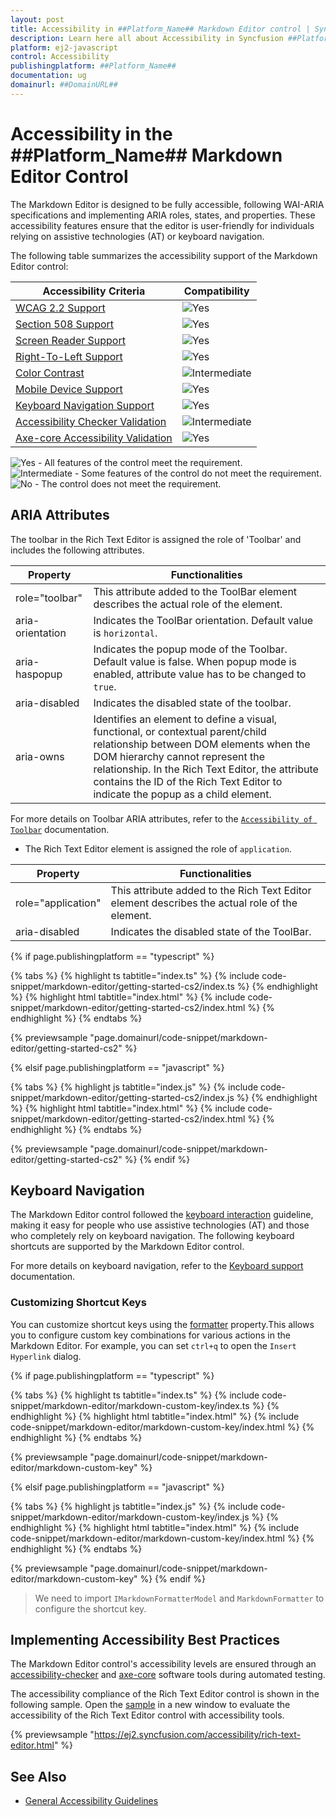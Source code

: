 ```yaml
---
layout: post
title: Accessibility in ##Platform_Name## Markdown Editor control | Syncfusion
description: Learn here all about Accessibility in Syncfusion ##Platform_Name## Markdown Editor control of Syncfusion Essential JS 2 and more.
platform: ej2-javascript
control: Accessibility
publishingplatform: ##Platform_Name##
documentation: ug
domainurl: ##DomainURL##
---
```


# Accessibility in the ##Platform_Name## Markdown Editor Control

The Markdown Editor is designed to be fully accessible, following WAI-ARIA specifications and implementing ARIA roles, states, and properties. These accessibility features ensure that the editor is user-friendly for individuals relying on assistive technologies (AT) or keyboard navigation. 

The following table summarizes the accessibility support of the Markdown Editor control: 

| Accessibility Criteria | Compatibility |
| -- | -- |
| [WCAG 2.2 Support](../common/accessibility#accessibility-standards) | <img src="https://cdn.syncfusion.com/content/images/documentation/full.png" alt="Yes"> |
| [Section 508 Support](../common/accessibility#accessibility-standards) | <img src="https://cdn.syncfusion.com/content/images/documentation/full.png" alt="Yes"> |
| [Screen Reader Support](../common/accessibility#screen-reader-support) | <img src="https://cdn.syncfusion.com/content/images/documentation/full.png" alt="Yes"> |
| [Right-To-Left Support](../common/accessibility#right-to-left-support) | <img src="https://cdn.syncfusion.com/content/images/documentation/full.png" alt="Yes"> |
| [Color Contrast](../common/accessibility#color-contrast) | <img src="https://cdn.syncfusion.com/content/images/documentation/partial.png" alt="Intermediate"> |
| [Mobile Device Support](../common/accessibility#mobile-device-support) | <img src="https://cdn.syncfusion.com/content/images/documentation/full.png" alt="Yes"> |
| [Keyboard Navigation Support](../common/accessibility#keyboard-navigation-support) | <img src="https://cdn.syncfusion.com/content/images/documentation/full.png" alt="Yes"> |
| [Accessibility Checker Validation](../common/accessibility#ensuring-accessibility) | <img src="https://cdn.syncfusion.com/content/images/documentation/partial.png" alt="Intermediate"> |
| [Axe-core Accessibility Validation](../common/accessibility#ensuring-accessibility) | <img src="https://cdn.syncfusion.com/content/images/documentation/full.png" alt="Yes"> |

<style>
    .post .post-content img {
        display: inline-block;
        margin: 0.5em 0;
    }
</style>

<div><img src="https://cdn.syncfusion.com/content/images/documentation/full.png" alt="Yes"> - All features of the control meet the requirement.</div>

<div><img src="https://cdn.syncfusion.com/content/images/documentation/partial.png" alt="Intermediate"> - Some features of the control do not meet the requirement.</div>

<div><img src="https://cdn.syncfusion.com/content/images/documentation/not-supported.png" alt="No"> - The control does not meet the requirement.</div>

## ARIA Attributes

The toolbar in the Rich Text Editor is assigned the role of 'Toolbar' and includes the following attributes.

| **Property** | **Functionalities** |
| --- | --- |
| role="toolbar" | This attribute added to the ToolBar element describes the actual role of the element. |
| aria-orientation     | Indicates the ToolBar orientation. Default value is `horizontal`. |
| aria-haspopup       | Indicates the popup mode of the Toolbar. Default value is false. When popup mode is enabled,  attribute value has to be changed to `true`. | |
| aria-disabled       | Indicates the disabled state of the toolbar. |
| aria-owns | Identifies an element to define a visual, functional, or contextual parent/child relationship between DOM elements when the DOM hierarchy cannot represent the relationship. In the Rich Text Editor, the attribute contains the ID of the Rich Text Editor to indicate the popup as a child element. |

For more details on Toolbar ARIA attributes, refer to the [`Accessibility of Toolbar`](../../toolbar/accessibility.html) documentation.

* The Rich Text Editor element is assigned the role of `application`.

| **Property** | **Functionalities** |
| --- | --- |
| role="application" | This attribute added to the Rich Text Editor element describes the actual role of the element. |
| aria-disabled       | Indicates the disabled state of the ToolBar. |

{% if page.publishingplatform == "typescript" %}

{% tabs %}
{% highlight ts tabtitle="index.ts" %}
{% include code-snippet/markdown-editor/getting-started-cs2/index.ts %}
{% endhighlight %}
{% highlight html tabtitle="index.html" %}
{% include code-snippet/markdown-editor/getting-started-cs2/index.html %}
{% endhighlight %}
{% endtabs %}
        
{% previewsample "page.domainurl/code-snippet/markdown-editor/getting-started-cs2" %}

{% elsif page.publishingplatform == "javascript" %}

{% tabs %}
{% highlight js tabtitle="index.js" %}
{% include code-snippet/markdown-editor/getting-started-cs2/index.js %}
{% endhighlight %}
{% highlight html tabtitle="index.html" %}
{% include code-snippet/markdown-editor/getting-started-cs2/index.html %}
{% endhighlight %}
{% endtabs %}

{% previewsample "page.domainurl/code-snippet/markdown-editor/getting-started-cs2" %}
{% endif %}

## Keyboard Navigation

The Markdown Editor control followed the [keyboard interaction](https://www.w3.org/WAI/ARIA/apg/patterns/alert/#keyboardinteraction) guideline, making it easy for people who use assistive technologies (AT) and those who completely rely on keyboard navigation. The following keyboard shortcuts are supported by the Markdown Editor control.

For more details on keyboard navigation, refer to the [Keyboard support](./keyboard-support) documentation. 

### Customizing Shortcut Keys

You can customize shortcut keys using the [formatter](../../api/rich-text-editor/#formatter) property.This allows you to configure custom key combinations for various actions in the Markdown Editor. For example, you can set `ctrl+q` to open the `Insert Hyperlink` dialog. 

{% if page.publishingplatform == "typescript" %}

{% tabs %}
{% highlight ts tabtitle="index.ts" %}
{% include code-snippet/markdown-editor/markdown-custom-key/index.ts %}
{% endhighlight %}
{% highlight html tabtitle="index.html" %}
{% include code-snippet/markdown-editor/markdown-custom-key/index.html %}
{% endhighlight %}
{% endtabs %}
        
{% previewsample "page.domainurl/code-snippet/markdown-editor/markdown-custom-key" %}

{% elsif page.publishingplatform == "javascript" %}

{% tabs %}
{% highlight js tabtitle="index.js" %}
{% include code-snippet/markdown-editor/markdown-custom-key/index.js %}
{% endhighlight %}
{% highlight html tabtitle="index.html" %}
{% include code-snippet/markdown-editor/markdown-custom-key/index.html %}
{% endhighlight %}
{% endtabs %}

{% previewsample "page.domainurl/code-snippet/markdown-editor/markdown-custom-key" %}
{% endif %}

> We need to import `IMarkdownFormatterModel` and `MarkdownFormatter` to configure the shortcut key.

## Implementing Accessibility Best Practices

The Markdown Editor control's accessibility levels are ensured through an [accessibility-checker](https://www.npmjs.com/package/accessibility-checker) and [axe-core](https://www.npmjs.com/package/axe-core) software tools during automated testing.

The accessibility compliance of the Rich Text Editor control is shown in the following sample. Open the [sample](https://ej2.syncfusion.com/accessibility/rich-text-editor.html) in a new window to evaluate the accessibility of the Rich Text Editor control with accessibility tools.

{% previewsample "https://ej2.syncfusion.com/accessibility/rich-text-editor.html" %}

## See Also

* [General Accessibility Guidelines](../common/accessibility)